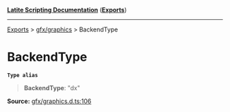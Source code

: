 [**Latite Scripting Documentation**](../../README.md) ([**Exports**](../../exports.md))

---

[Exports](../../exports.md) > [gfx/graphics](../index.md) > BackendType

# BackendType

**`Type alias`**

> **BackendType**: "dx"

**Source:** [gfx/graphics.d.ts:106](https://github.com/LatiteScripting/latitescripting.github.io/blob/6e0c251/definitions/gfx/graphics.d.ts#L106)
